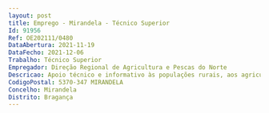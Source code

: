 ```yaml
--- 
layout: post
title: Emprego - Mirandela - Técnico Superior
Id: 91956
Ref: OE202111/0480
DataAbertura: 2021-11-19
DataFecho: 2021-12-06
Trabalho: Técnico Superior
Empregador: Direção Regional de Agricultura e Pescas do Norte
Descricao: Apoio técnico e informativo às populações rurais, aos agricultores e suas estruturas representativas  divulgação das medidas de apoio ao desenvolvimento rural no âmbito do programa de desenvolvimento rural e de outros instrumentos de política agrícola  garantir o desenvolvimento das funções delegadas pelo IFAP (ISIP, IB e PU)  receção e instrução de candidaturas ao benefício fiscal do gasóleo agrícola  receção, instrução e análise de processos REAP (classe 3)  controlo de campo à execução física de projetos de investimento  Execução de vista de campo e respetivo relatório de diversa índole  Controlo e prospeção de diversas pragas fitossanitárias
CodigoPostal: 5370-347 MIRANDELA
Concelho: Mirandela
Distrito: Bragança
--- 
```

